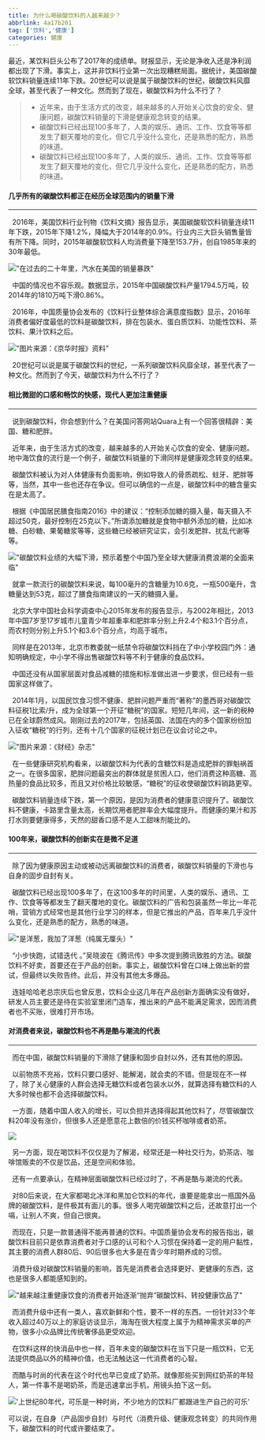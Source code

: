 ```yaml
---
title: 为什么喝碳酸饮料的人越来越少？
abbrlink: 4a17b201
tag: ['饮料','健康']
categories: 健康
---
```


最近，某饮料巨头公布了2017年的成绩单。财报显示，无论是净收入还是净利润都出现了下滑。事实上，这并非饮料行业第一次出现糟糕局面。据统计，美国碳酸软饮料销量连续11年下跌。20世纪可以说是属于碳酸饮料的世纪，碳酸饮料风靡全球，甚至代表了一种文化。然而到了现在，碳酸饮料为什么不行了？

<!--more-->

>
>+ 近年来，由于生活方式的改变，越来越多的人开始关心饮食的安全、健康问题，碳酸饮料销量的下滑是健康观念转变的结果。
>+ 碳酸饮料已经出现100多年了，人类的娱乐、通讯、工作、饮食等等都发生了翻天覆地的变化，但它几乎没什么变化，还是熟悉的配方，熟悉的味道。
>+ 碳酸饮料已经出现100多年了，人类的娱乐、通讯、工作、饮食等等都发生了翻天覆地的变化，但它几乎没什么变化，还是熟悉的配方，熟悉的味道。

#### 几乎所有的碳酸饮料都正在经历全球范围内的销量下滑
---

&nbsp;&nbsp;2016年，美国饮料行业刊物《饮料文摘》报告显示，美国碳酸软饮料销量连续11年下跌，2015年下降1.2%，降幅大于2014年的0.9%。行业内三大巨头销售量皆有所下降。同时，2015年碳酸软饮料人均消费量下降至153.7升，创自1985年来的30年最低。

!["在过去的二十年里，汽水在美国的销量暴跌"]("//img1.gtimg.com/ninja/1/2018/03/ninja152171629532786.jpg")

&nbsp;&nbsp;中国的情况也不容乐观。数据显示，2015年中国碳酸饮料产量1794.5万吨，较2014年的1810万吨下滑0.86%。

&nbsp;&nbsp;2016年，中国质量协会发布的《饮料行业整体综合满意度指数》显示，2016年消费者偏好度最低的饮料是碳酸饮料，排在包装水、蛋白质饮料、功能性饮料、茶饮料、果汁饮料之后。

!["图片来源：《京华时报》资料"]("//img1.gtimg.com/ninja/1/2018/03/ninja152171631586663.png")

&nbsp;&nbsp;20世纪可以说是属于碳酸饮料的世纪，一系列碳酸饮料风靡全球，甚至代表了一种文化。然而到了今天，碳酸饮料为什么不行了？

#### 相比微甜的口感和畅饮的快感，现代人更加注重健康
---

&nbsp;&nbsp;说到碳酸饮料，你会想到什么？在美国问答网站Quara上有一个回答很精辟：美国、糖和肥胖。

&nbsp;&nbsp;近年来，由于生活方式的改变，越来越多的人开始关心饮食的安全、健康问题。地中海饮食的流行是一个例子，碳酸饮料销量的下滑同样是健康观念转变的结果。

&nbsp;&nbsp;碳酸饮料被认为对人体健康有负面影响，例如导致人的骨质疏松、蛀牙、肥胖等等，当然，其中一些也还存在争议。但可以确信的一点是，碳酸饮料中的糖含量实在是太高了。

&nbsp;&nbsp;根据《中国居民膳食指南2016》中的建议：“控制添加糖的摄入量，每天摄入不超过50克，最好控制在25克以下。”所谓添加糖就是食物中额外添加的糖，比如冰糖、白砂糖、果葡糖浆等等，这些糖已经被研究证实，会引发肥胖、扰乱代谢等等。

!["碳酸饮料业绩的大幅下滑，预示着整个中国乃至全球大健康消费浪潮的全面来临"]("//img1.gtimg.com/ninja/1/2018/03/ninja152171636551811.jpg")

&nbsp;&nbsp;就拿一款流行的碳酸饮料来说，每100毫升的含糖量为10.6克，一瓶500毫升，含糖量达到53克，超过了膳食指南建议的一天的糖摄入量。

&nbsp;&nbsp;北京大学中国社会科学调查中心2015年发布的报告显示，与2002年相比，2013年中国7岁至17岁城市儿童青少年超重率和肥胖率分别上升2.4个和3.1个百分点，而农村则分别上升5.1个和3.6个百分点，均高于城市。

&nbsp;&nbsp;同样是在2013年，北京市教委就一纸禁令将碳酸饮料挡在了中小学校园门外：通知明确规定，中小学不得出售碳酸饮料等不利于健康的食品饮料。

&nbsp;&nbsp;中国还没有从国家层面对食品减糖的措施和标准做出进一步要求，但已经有一些国家这样做了。

&nbsp;&nbsp;2014年1月，以国民饮食习惯不健康、肥胖问题严重而“著称”的墨西哥对碳酸饮料征税1比索/升，成为全球第一个开征“糖税”的国家。短短几年间，这一新的税种已在全球蔚然成风。刚刚过去的2017年，包括英国、法国在内的多个国家纷纷加入征收“糖税”的行列，还有十几个国家的征税计划已在议会讨论之中。

!["图片来源：《财经》杂志"]("//img1.gtimg.com/ninja/1/2018/03/ninja152171637887507.jpg")

&nbsp;&nbsp;在一些健康研究机构看来，以碳酸饮料为代表的含糖饮料是造成肥胖的罪魁祸首之一。在很多国家，肥胖问题最突出的群体就是贫困人口，他们消费这种高糖、高热量的食品比较多，而且又对价格比较敏感，“糖税”的征收使碳酸饮料销路更窄。

&nbsp;&nbsp;碳酸饮料销量连续下跌，第一个原因，是因为消费者的健康意识提升了。碳酸饮料不健康，卡路里含量太高，长期饮用者肥胖率会大幅度提升。而健康的果汁和苏打水则要健康得多，天然的甜香口感不是人工甜味剂能比的。

#### 100年来，碳酸饮料的创新实在是微不足道
---

&nbsp;&nbsp;除了因为健康原因主动或被动远离碳酸饮料的消费者，碳酸饮料销量的下滑也与自身的固步自封有关。

&nbsp;&nbsp;碳酸饮料已经出现100多年了，在这100多年的时间里，人类的娱乐、通讯、工作、饮食等等都发生了翻天覆地的变化。碳酸饮料的广告和包装虽然一年比一年花哨，营销方式经常也是其他行业学习的样本，但是它推出的产品，百年来几乎没什么变化，还是熟悉的配方，熟悉的味道。

!["是洋葱，我加了洋葱（纯属无厘头）"]("https://timgsa.baidu.com/timg?image&quality=80&size=b9999_10000&sec=1521776628311&di=c54d9058ef7554686434b265d811de40&imgtype=0&src=http%3A%2F%2Fwww.hxkfh.com%2Fupload%2Fimage%2F20170227%2F20170227110212_1054.jpg")

&nbsp;&nbsp;“小步快跑，试错迭代 。”吴晓波在《腾讯传》中多次提到腾讯致胜的方法。碳酸饮料不好卖，首要还在于产品的创新。事实上，碳酸饮料曾在口味上做出新的尝试，但最终以失败告终。此后，并没有其他太多爆品。

&nbsp;&nbsp;连娃哈哈老总宗庆后也曾反思，饮料企业这几年在产品创新方面确实没有做好，研发人员主要还是待在实验室里闭门造车，推出来的产品不能满足需求，因而消费者也不买账，很难打开市场。

#### 对消费者来说，碳酸饮料也不再是酷与潮流的代表
---

&nbsp;&nbsp;而在中国，碳酸饮料销量的下滑除了健康和固步自封以外，还有其他的原因。

&nbsp;&nbsp;以前物质不充裕，饮料只要口感好、能解渴，就会卖的不错。但是现在不一样了，除了关心健康的人群会选择无糖饮料或者包装水以外，就算选择有糖饮料的人大多时候也都不会选择碳酸饮料。

&nbsp;&nbsp;一方面，随着中国人收入的增长，可以负担并选择得起其他饮料了，尽管碳酸饮料20年没有涨价，但很多人还是愿意花上数倍的价钱买杯咖啡或者奶茶。


![]("//img1.gtimg.com/ninja/1/2018/03/ninja152171647693281.jpg")

&nbsp;&nbsp;另一方面，现在喝饮料不仅仅是为了解渴，经常还是一种社交行为，奶茶店、咖啡馆贩卖的不仅是饮品，还是空间和体验。

&nbsp;&nbsp;还有一点要承认，在精神层面碳酸饮料已经过时了，不再是酷与潮流的代表。

&nbsp;&nbsp;对80后来说，在大家都喝北冰洋和黑加仑饮料的年代，谁要是能拿出一瓶国外品牌的碳酸饮料，是件极其有面儿的事。很多人喝完碳酸饮料之后，还故意打出一个嗝，让别人不爽，但自己很爽。

&nbsp;&nbsp;而现在，只是一款普通得不能再普通的饮料。中国质量协会发布的报告指出，碳酸饮料目前只是依靠消费者对于口感的认可和个人习惯在保持着一定的用户黏性，其主要的消费人群80后、90后很多也大多是在青少年时期养成的习惯。

&nbsp;&nbsp;消费升级对碳酸饮料销量的影响，首先是消费者会选择更好、更健康的东西，这也是很多人都能感知到的。

!["越来越注重健康饮食的消费者开始逐渐“抛弃”碳酸饮料、转投健康饮品了"]("//img1.gtimg.com/ninja/1/2018/03/ninja152171649725083.jpg")

&nbsp;&nbsp;而消费升级中还有一类人，喜欢新鲜和个性，要不一样的东西。一份针对33个年收入超过40万以上的家庭访谈显示，海淘在很大程度上属于为精神需求买单的产物，很多小众品牌比传统奢侈品更受欢迎。

&nbsp;&nbsp;在饮料这样的快消品中也一样，百年未变的碳酸饮料在当下只是一瓶饮料，它无法提供商品以外的精神价值，也无法触达这一代消费者的心智。

&nbsp;&nbsp;而酷与时尚的代表在这个时代也早已变成了奶茶。就像那些买到网红奶茶的年轻人，第一件事不是喝奶茶，而是迅速拿出手机，用镜头拍下这一刻。

!['上世纪80年代，可乐是一种时尚，不少地方的饮料厂都跟进生产自己的可乐']('//img1.gtimg.com/ninja/1/2018/03/ninja152171652323091.jpg')

可以说，在自身（产品固步自封）与时代（消费升级、健康观念转变）的共同作用下，碳酸饮料的时代或许要结束了。